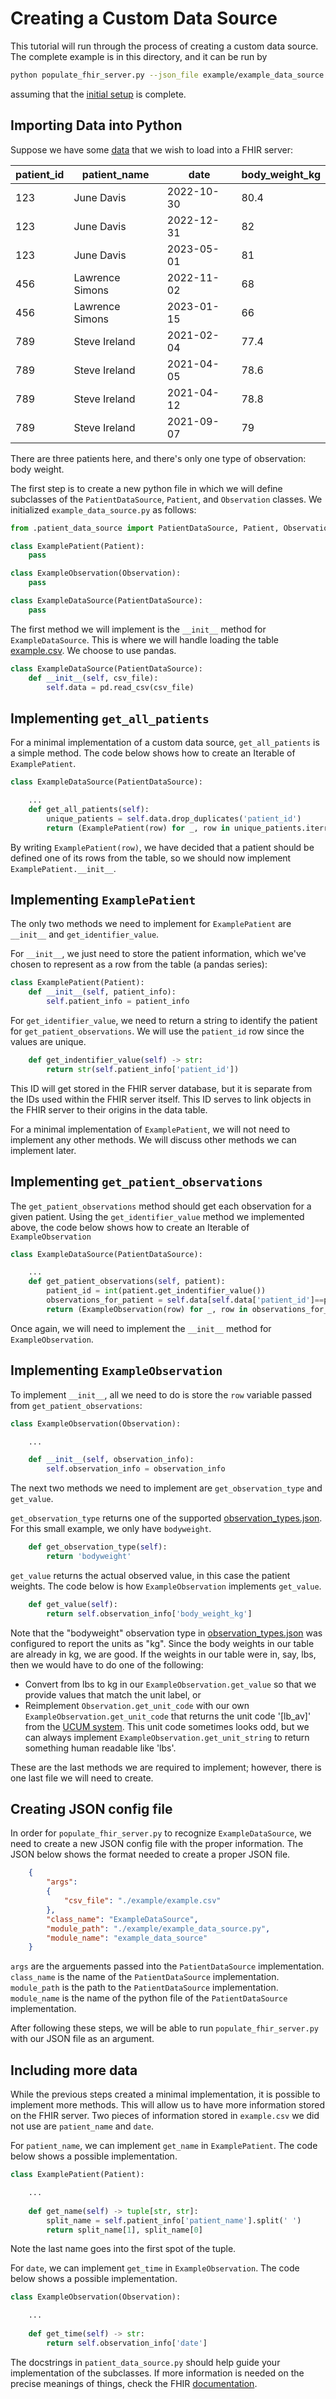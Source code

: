 # Creating a Custom Data Source

This tutorial will run through the process of creating a custom data source.
The complete example is in this directory, and it can be run by
```sh
python populate_fhir_server.py --json_file example/example_data_source.json --fhir_server "http://localhost:3000/hapi-fhir-jpaserver/fhir"
```
assuming that the [initial setup](../README.md#initial-setup) is complete.

## Importing Data into Python

Suppose we have some [data](example.csv) that we wish to load into a FHIR server:

| patient_id | patient_name | date | body_weight_kg |
|---|---|---|---|
| 123 | June Davis | 2022-10-30 | 80.4 |
| 123 | June Davis | 2022-12-31 | 82 |
| 123 | June Davis | 2023-05-01 | 81 |
| 456 | Lawrence Simons | 2022-11-02 | 68 |
| 456 | Lawrence Simons | 2023-01-15 | 66 |
| 789 | Steve Ireland | 2021-02-04 | 77.4 |
| 789 | Steve Ireland | 2021-04-05 | 78.6 |
| 789 | Steve Ireland | 2021-04-12 | 78.8 |
| 789 | Steve Ireland | 2021-09-07 | 79 |

There are three patients here, and there's only one type of observation: body weight.

The first step is to create a new python file in which we will define subclasses of the `PatientDataSource`, `Patient`, and `Observation` classes.
We initialized `example_data_source.py` as follows:

```python
from .patient_data_source import PatientDataSource, Patient, Observation

class ExamplePatient(Patient):
    pass

class ExampleObservation(Observation):
    pass

class ExampleDataSource(PatientDataSource):
    pass
```

The first method we will implement is the `__init__` method for `ExampleDataSource`. This
is where we will handle loading the table [example.csv](example.csv). We choose to use pandas.

```python
class ExampleDataSource(PatientDataSource):
    def __init__(self, csv_file):
        self.data = pd.read_csv(csv_file)
```

## Implementing `get_all_patients`

For a minimal implementation of a custom data source, `get_all_patients` is a simple method. The code
below shows how to create an Iterable of `ExamplePatient`.

```python
class ExampleDataSource(PatientDataSource):

    ...
    def get_all_patients(self):
        unique_patients = self.data.drop_duplicates('patient_id')
        return (ExamplePatient(row) for _, row in unique_patients.iterrows())
``` 

By writing `ExamplePatient(row)`, we have decided that a patient should be defined one of its rows from the table,
so we should now implement `ExamplePatient.__init__`.

## Implementing `ExamplePatient`

The only two methods we need to implement for `ExamplePatient` are `__init__` and `get_identifier_value`.

For `__init__`, we just need to store the patient information,
which we've chosen to represent as a row from the table (a pandas series):

```python
class ExamplePatient(Patient):
    def __init__(self, patient_info):
        self.patient_info = patient_info
```

For `get_identifier_value`, we need to return a string to identify the patient for `get_patient_observations`.
We will use the `patient_id` row since the values are unique.

```python
    def get_indentifier_value(self) -> str:
        return str(self.patient_info['patient_id'])
```

This ID will get stored in the FHIR server database, but it is separate from the IDs used within the FHIR server itself.
This ID serves to link objects in the FHIR server to their origins in the data table.

For a minimal implementation of `ExamplePatient`, we will not need to implement any other methods. We will discuss
other methods we can implement later.

## Implementing `get_patient_observations`

The `get_patient_observations` method should get each observation for a given
patient. Using the `get_identifier_value` method we implemented above, the code below shows how to create
an Iterable of `ExampleObservation`

```python
class ExampleDataSource(PatientDataSource):

    ...
    def get_patient_observations(self, patient):
        patient_id = int(patient.get_indentifier_value())
        observations_for_patient = self.data[self.data['patient_id']==patient_id]
        return (ExampleObservation(row) for _, row in observations_for_patient.iterrows())
```

Once again, we will need to implement the `__init__` method for `ExampleObservation`.

## Implementing `ExampleObservation`

To implement `__init__`, all we need to do is store the `row` variable passed from `get_patient_observations`:

```python
class ExampleObservation(Observation):

    ...

    def __init__(self, observation_info):
        self.observation_info = observation_info
```

The next two methods we need to implement are `get_observation_type` and `get_value`.

`get_observation_type` returns one of the supported [observation_types.json](../observation_types.json).
For this small example, we only have `bodyweight`.

```python
    def get_observation_type(self):
        return 'bodyweight'
```

`get_value` returns the actual observed value, in this case the patient weights. The code below is how
`ExampleObservation` implements `get_value`.

```python
    def get_value(self):
        return self.observation_info['body_weight_kg']
```

Note that the "bodyweight" observation type in [observation_types.json](../observation_types.json) was configured to report the units as "kg".
Since the body weights in our table are already in kg, we are good. If the weights in our table were in, say, lbs, then we would have to do one of the following:
- Convert from lbs to kg in our `ExampleObservation.get_value` so that we provide values that match the unit label, or
- Reimplement `Observation.get_unit_code` with our own `ExampleObservation.get_unit_code` that returns the unit code '[lb_av]' from the [UCUM system](https://ucum.org/). This unit code sometimes looks odd, but we can always implement `ExampleObservation.get_unit_string` to return something human readable like 'lbs'.

These are the last methods we are required to implement; however, there is one last file
we will need to create.

## Creating JSON config file

In order for `populate_fhir_server.py` to recognize `ExampleDataSource`, we need to create
a new JSON config file with the proper information. The JSON below shows the format
needed to create a proper JSON file.

```json
    {
        "args":
        {
            "csv_file": "./example/example.csv"
        },
        "class_name": "ExampleDataSource",
        "module_path": "./example/example_data_source.py",
        "module_name": "example_data_source"
    }

```

`args` are the arguements passed into the `PatientDataSource` implementation.
`class_name` is the name of the `PatientDataSource` implementation.
`module_path` is the path to the `PatientDataSource` implementation.
`module_name` is the name of the python file of the `PatientDataSource` implementation.

After following these steps, we will be able to run `populate_fhir_server.py` with our JSON file as an argument.

## Including more data

While the previous steps created a minimal implementation, it is possible to implement more methods.
This will allow us to have more information stored on the FHIR server. Two pieces of
information stored in `example.csv` we did not use are `patient_name` and `date`.

For `patient_name`, we can implement `get_name` in `ExamplePatient`. The code below shows a 
possible implementation.

```python
class ExamplePatient(Patient):

    ...
    
    def get_name(self) -> tuple[str, str]:
        split_name = self.patient_info['patient_name'].split(' ')
        return split_name[1], split_name[0]
```

Note the last name goes into the first spot of the tuple.

For `date`, we can implement `get_time` in `ExampleObservation`. The code below shows a
possible implementation.

```python
class ExampleObservation(Observation):

    ...
    
    def get_time(self) -> str:
        return self.observation_info['date']
```

The docstrings in `patient_data_source.py` should help guide your implementation of the subclasses. If more information is needed on the precise meanings of things, check the FHIR [documentation](https://www.hl7.org/fhir/observation.html).
